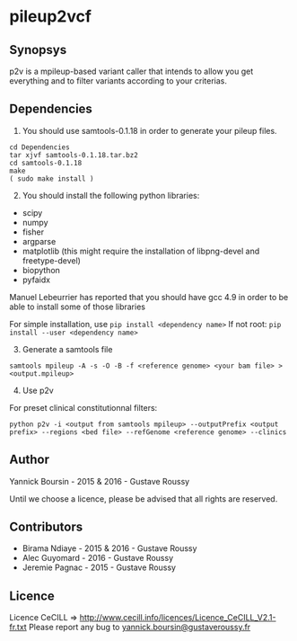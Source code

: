 # pileup2vcf

## Synopsys

p2v is a mpileup-based variant caller that intends to allow you get everything and to filter variants according to your criterias.

## Dependencies

1) You should use samtools-0.1.18 in order to generate your pileup files. 

```
cd Dependencies
tar xjvf samtools-0.1.18.tar.bz2
cd samtools-0.1.18
make
( sudo make install )
```

2) You should install the following python libraries:
* scipy
* numpy
* fisher
* argparse
* matplotlib (this might require the installation of libpng-devel and freetype-devel)
* biopython
* pyfaidx

Manuel Lebeurrier has reported that you should have gcc 4.9 in order to be able to install some of those libraries

For simple installation, use `pip install <dependency name>` 
If not root: `pip install --user <dependency name>`

3) Generate a samtools file

```samtools mpileup -A -s -O -B -f <reference genome> <your bam file> > <output.mpileup>```

4) Use p2v

For preset clinical constitutionnal filters:

```python p2v -i <output from samtools mpileup> --outputPrefix <output prefix> --regions <bed file> --refGenome <reference genome> --clinics```


## Author

Yannick Boursin - 2015 & 2016 - Gustave Roussy

Until we choose a licence, please be advised that all rights are reserved.

## Contributors

* Birama Ndiaye - 2015 & 2016 - Gustave Roussy
* Alec Guyomard - 2016 - Gustave Roussy
* Jeremie Pagnac - 2015 - Gustave Roussy

## Licence

Licence CeCILL => http://www.cecill.info/licences/Licence_CeCILL_V2.1-fr.txt
Please report any bug to yannick.boursin@gustaveroussy.fr

